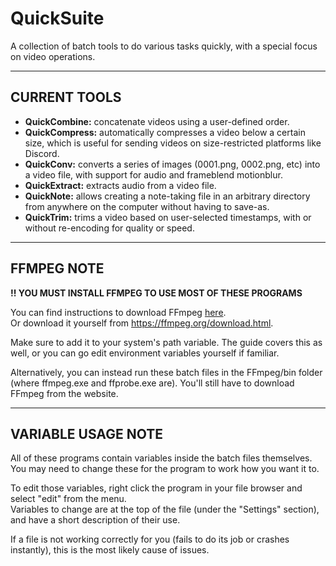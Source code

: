 # QuickSuite

A collection of batch tools to do various tasks quickly, with a special focus on video operations.  

---

## CURRENT TOOLS 

* **QuickCombine:** concatenate videos using a user-defined order.  
* **QuickCompress:** automatically compresses a video below a certain size, which is useful for sending videos on size-restricted platforms like Discord.  
* **QuickConv:** converts a series of images (0001.png, 0002.png, etc) into a video file, with support for audio and frameblend motionblur.  
* **QuickExtract:** extracts audio from a video file.  
* **QuickNote:** allows creating a note-taking file in an arbitrary directory from anywhere on the computer without having to save-as.  
* **QuickTrim:** trims a video based on user-selected timestamps, with or without re-encoding for quality or speed.  

---

## FFMPEG NOTE 

**!! YOU MUST INSTALL FFMPEG TO USE MOST OF THESE PROGRAMS**  

You can find instructions to download FFmpeg [here](https://docs.google.com/document/d/1Oex7va4IURjw17OT2MK3FHZgC6iVoInT6ZVuctyZ-uI/).  
Or download it yourself from https://ffmpeg.org/download.html.  

Make sure to add it to your system's path variable. The guide covers this as well, or you can go edit environment variables yourself if familiar.  

Alternatively, you can instead run these batch files in the FFmpeg/bin folder (where ffmpeg.exe and ffprobe.exe are). You'll still have to download FFmpeg from the website.  

---

## VARIABLE USAGE NOTE 

All of these programs contain variables inside the batch files themselves. You may need to change these for the program to work how you want it to.  

To edit those variables, right click the program in your file browser and select "edit" from the menu.  
Variables to change are at the top of the file (under the "Settings" section), and have a short description of their use.  

If a file is not working correctly for you (fails to do its job or crashes instantly), this is the most likely cause of issues.  
